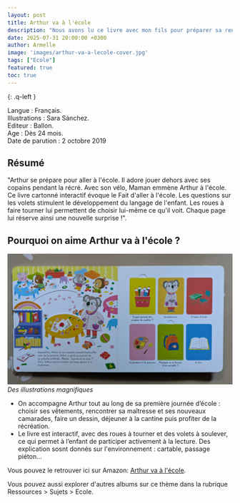 ```yaml
---
layout: post
title: Arthur va à l'école
description: "Nous avons lu ce livre avec mon fils pour préparer sa rentrée en maternelle. Grâce à Arthur, il a pu découvrir étape par étape ce qui l’attendait : la maîtresse, les copains, la cantine, la récréation..."
date: 2025-07-31 20:00:00 +0300
author: Armelle
image: 'images/arthur-va-a-lecole-cover.jpg'
tags: ["Ecole"]
featured: true
toc: true
---
```


{: .q-left }

Langue : Français.  
Illustrations :  Sara Sánchez.                      
Editeur : Ballon.              
Age : Dès 24 mois.                            
Date de parution : 2 octobre 2019

## Résumé

"Arthur se prépare pour aller à l'école. Il adore jouer dehors avec ses copains pendant la récré. Avec son vélo, Maman emmène Arthur à l'école. Ce livre cartonné interactif évoque le Fait d'aller à l'école. Les questions sur les volets stimulent le développement du langage de l'enfant. Les roues à faire tourner lui permettent de choisir lui-même ce qu'il voit. Chaque page lui réserve ainsi une nouvelle surprise !".

## Pourquoi on aime Arthur va à l'école ?

![Des illustrations magnifiques](images/arthur-va-a-lecole-int.jpg)
*Des illustrations magnifiques*
- On accompagne Arthur tout au long de sa première journée d’école : choisir ses vêtements, rencontrer sa maîtresse et ses nouveaux camarades, faire un dessin, déjeuner à la cantine puis profiter de la récréation.
- Le livre est interactif, avec des roues à tourner et des volets à soulever, ce qui permet à l’enfant de participer activement à la lecture. Des explication sosnt donnés sur l'environnement : cartable, passage piéton...

Vous pouvez le retrouver ici sur Amazon: [Arthur va à l'école](https://amzn.to/4miHgcR).

Vous pouvez aussi explorer d'autres albums sur ce thème dans la rubrique Ressources > Sujets > Ecole.


